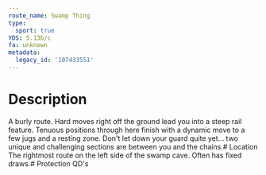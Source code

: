 ```yaml
---
route_name: Swamp Thing
type:
  sport: true
YDS: 5.13b/c
fa: unknown
metadata:
  legacy_id: '107433551'
---
```

# Description
A burly route. Hard moves right off the ground lead you into a steep rail feature. Tenuous positions through here finish with a dynamic move to a few jugs and a resting zone. Don't let down your guard quite yet... two unique and challenging sections are between you and the chains.# Location
The rightmost route on the left side of the swamp cave. Often has fixed draws.# Protection
QD's